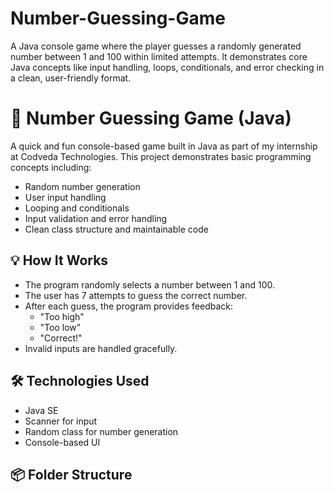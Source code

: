 # Number-Guessing-Game
A Java console game where the player guesses a randomly generated number between 1 and 100 within limited attempts. It demonstrates core Java concepts like input handling, loops, conditionals, and error checking in a clean, user-friendly format.

# 🎯 Number Guessing Game (Java)

A quick and fun console-based game built in Java as part of my internship at Codveda Technologies. This project demonstrates basic programming concepts including:

- Random number generation
- User input handling
- Looping and conditionals
- Input validation and error handling
- Clean class structure and maintainable code

## 💡 How It Works

- The program randomly selects a number between 1 and 100.
- The user has 7 attempts to guess the correct number.
- After each guess, the program provides feedback:
  - "Too high"
  - "Too low"
  - "Correct!"
- Invalid inputs are handled gracefully.

## 🛠 Technologies Used

- Java SE
- Scanner for input
- Random class for number generation
- Console-based UI

## 📦 Folder Structure

